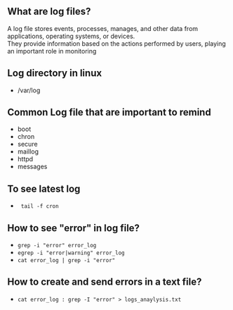 ## What are log files?

A log file stores events, processes, manages, and other data from applications, operating systems, or devices.  
They provide information based on the actions performed by users, playing an important role in monitoring

## Log directory in linux

- /var/log

## Common Log file that are important to remind

- boot
- chron
- secure
- maillog
- httpd
- messages


## To see latest log

- ``` tail -f cron```

## How to see "error" in log file?

- ```grep -i "error" error_log```
- ```egrep -i "error|warning" error_log```
- ```cat error_log | grep -i "error"```

## How to create and send errors in a text file?

- ```cat error_log : grep -I "error" > logs_anaylysis.txt```



